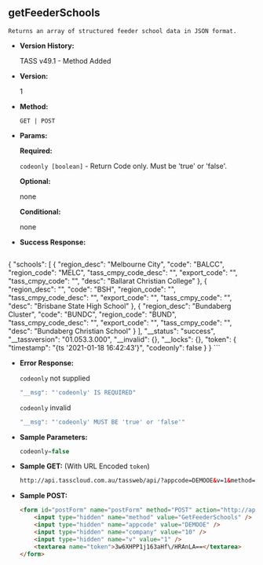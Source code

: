 **getFeederSchools**
----
	Returns an array of structured feeder school data in JSON format.
	
* **Version History:**

	TASS v49.1 - Method Added

* **Version:**

	1

* **Method:**

	`GET | POST`
  
* **Params:**

   **Required:**
 
	`codeonly [boolean]` - Return Code only. Must be 'true' or 'false'.                    

   **Optional:**

	none

   **Conditional:**

	none

* **Success Response:**

    ```javascript
{
	"schools": [
			{
				"region_desc": "Melbourne City",
				"code": "BALCC",
				"region_code": "MELC",
				"tass_cmpy_code_desc": "",
				"export_code": "",
				"tass_cmpy_code": "",
				"desc": "Ballarat Christian College"
			},
			{
				"region_desc": "",
				"code": "BSH",
				"region_code": "",
				"tass_cmpy_code_desc": "",
				"export_code": "",
				"tass_cmpy_code": "",
				"desc": "Brisbane State High School"
			},
			{
				"region_desc": "Bundaberg Cluster",
				"code": "BUNDC",
				"region_code": "BUND",
				"tass_cmpy_code_desc": "",
				"export_code": "",
				"tass_cmpy_code": "",
				"desc": "Bundaberg Christian School"
			}
	],
	"__status": "success",
	"__tassversion": "01.053.3.000",
	"__invalid": {},
	"__locks": {},
	"token": {
		"timestamp": "{ts '2021-01-18 16:42:43'}",
		"codeonly": false
	}
}
    ```
 
* **Error Response:**

    `codeonly` not supplied
    ```javascript
    "__msg": "'codeonly' IS REQUIRED"
    ```

    `codeonly` invalid
    ```javascript
    "__msg": "'codeonly' MUST BE 'true' or 'false'"
    ```
    
* **Sample Parameters:**

	```javascript
	codeonly=false
	```

* **Sample GET:** (With URL Encoded `token`)

	```HTML
	http://api.tasscloud.com.au/tassweb/api/?appcode=DEMOOE&v=1&method=GetFeederSchools&token=3w6XHPP1j163aHf%2FHRAnLA%3D%3D&company=10
	```
  
* **Sample POST:**

	```HTML
	<form id="postForm" name="postForm" method="POST" action="http://api.tasscloud.com.au/tassweb/api/">
		<input type="hidden" name="method" value="GetFeederSchools" />
		<input type="hidden" name="appcode" value="DEMOOE" />
		<input type="hidden" name="company" value="10" />
		<input type="hidden" name="v" value="1" />
		<textarea name="token">3w6XHPP1j163aHf\/HRAnLA==</textarea>
	</form>
	```
